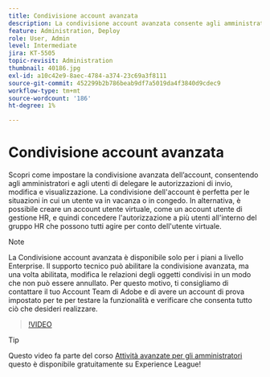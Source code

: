 ```yaml
---
title: Condivisione account avanzata
description: La condivisione account avanzata consente agli amministratori e agli utenti di delegare le autorizzazioni di invio, modifica e visualizzazione
feature: Administration, Deploy
role: User, Admin
level: Intermediate
jira: KT-5505
topic-revisit: Administration
thumbnail: 40186.jpg
exl-id: a10c42e9-8aec-4784-a374-23c69a3f8111
source-git-commit: 452299b2b786beab9df7a5019da4f3840d9cdec9
workflow-type: tm+mt
source-wordcount: '186'
ht-degree: 1%

---
```


# Condivisione account avanzata

Scopri come impostare la condivisione avanzata dell’account, consentendo agli amministratori e agli utenti di delegare le autorizzazioni di invio, modifica e visualizzazione. La condivisione dell&#39;account è perfetta per le situazioni in cui un utente va in vacanza o in congedo. In alternativa, è possibile creare un account utente virtuale, come un account utente di gestione HR, e quindi concedere l&#39;autorizzazione a più utenti all&#39;interno del gruppo HR che possono tutti agire per conto dell&#39;utente virtuale.

>[!NOTE]
>
>La Condivisione account avanzata è disponibile solo per i piani a livello Enterprise. Il supporto tecnico può abilitare la condivisione avanzata, ma una volta abilitata, modifica le relazioni degli oggetti condivisi in un modo che non può essere annullato. Per questo motivo, ti consigliamo di contattare il tuo Account Team di Adobe e di avere un account di prova impostato per te per testare la funzionalità e verificare che consenta tutto ciò che desideri realizzare.

>[!VIDEO](https://video.tv.adobe.com/v/40186?quality=12&learn=on&hidetitle=true)

>[!TIP]
>
>Questo video fa parte del corso [Attività avanzate per gli amministratori](https://experienceleague.adobe.com/?recommended=Sign-A-1-2020.1) questo è disponibile gratuitamente su Experience League!
